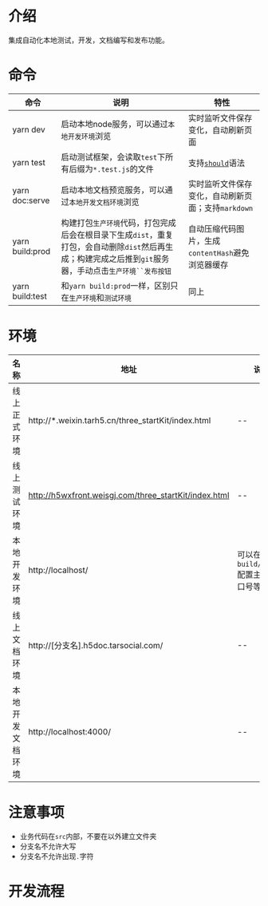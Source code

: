 <style>
    html {
        font-size: 56.5%;
    }
</style>

# 介绍
集成自动化本地测试，开发，文档编写和发布功能。

# 命令
| 命令 | 说明 | 特性 |
|-- |-- |-- |
| yarn dev | 启动本地node服务，可以通过`本地开发环境`浏览 | 实时监听文件保存变化，自动刷新页面 |
| yarn test | 启动测试框架，会读取`test`下所有后缀为`*.test.js`的文件 | 支持[`should`](http://shouldjs.github.io/)语法 |
| yarn doc:serve | 启动本地文档预览服务，可以通过`本地开发文档环境`浏览 | 实时监听文件保存变化，自动刷新页面；支持`markdown`|
| yarn build:prod | 构建打包`生产环境`代码，打包完成后会在根目录下生成`dist`，重复打包，会自动删除`dist`然后再生成；构建完成之后推到`git`服务器，手动点击`生产环境``发布按钮` | 自动压缩代码图片，生成`contentHash`避免浏览器缓存|
| yarn build:test | 和`yarn build:prod`一样，区别只在`生产环境`和`测试环境` | 同上 |

# 环境
| 名称 | 地址 | 说明 |
|-- |-- |-- |
| 线上正式环境 | http://*.weixin.tarh5.cn/three_startKit/index.html | -- |
| 线上测试环境 | http://h5wxfront.weisgj.com/three_startKit/index.html | -- |
| 本地开发环境 | http://localhost/ | 可以在`build/config`配置主机和端口号等信息 |
| 线上文档环境 | http://[分支名].h5doc.tarsocial.com/ | -- |
| 本地开发文档环境 | http://localhost:4000/ | -- |


# 注意事项
- 业务代码在`src`内部，不要在以外建立文件夹
- 分支名不允许大写
- 分支名不允许出现`.`字符


# 开发流程

